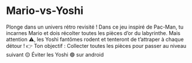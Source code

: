 # Mario-vs-Yoshi
 Plonge dans un univers rétro revisité ! Dans ce jeu inspiré de Pac-Man, tu incarnes Mario et dois récolter toutes les pièces d’or du labyrinthe. Mais attention ⚠️, les Yoshi fantômes rodent et tenteront de t’attraper à chaque détour !  👉 Ton objectif :  Collecter toutes les pièces pour passer au niveau suivant 🟡  Éviter les Yoshi 🟢  sur android

